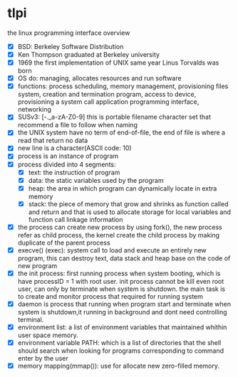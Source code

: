 # tlpi
the linux programming interface overview

- [x] BSD: Berkeley Software Distribution
- [x] Ken Thompson graduated at Berkeley university
- [x] 1969 the first implementation of UNIX same year Linus Torvalds was born
- [x] OS do: managing, allocates resources and run software
- [x] functions: process scheduling, memory management, provisioning files system, creation and termination program, access to device, provisioning a system call application programming interface, networking
- [x] SUSv3: [-._a-zA-Z0-9] this is portable filename character set that recommend a file to follow when naming
- [x] the UNIX system have no term of end-of-file, the end of file is where a read that return no data
- [x] new line is a character(ASCII code: 10)
- [x] process is an instance of program
- [x] process divided into 4 segments: 
     - [x] text: the instruction of program
     - [x] data: the static variables used by the program
     - [x] heap: the area in which program can dynamically locate in extra memory
     - [x] stack: the piece of memory that grow and shrinks as function called and return and that is used to allocate storage for local variables and function call linkage information
 - [x] the process can create new process by using fork(), the new process refer as child process, the kernel create the child process by making duplicate of the parent process
 - [x] execve() (exec): system call to load and execute an entirely new program, this can destroy text, data stack and heap base on the code of new program
 - [x] the init process: first running process when system booting, which is have processID = 1 with root user. init process cannot be kill even root user, can only by terminate when system is shutdown.
 the main task is to create and monitor process that required for running system
 - [x] daemon is process that running when program start and terminate when system is shutdown,it running in background and dont need controlling terminal.
 - [x] environment list: a list of environment variables that maintained whithin user space memory.
 - [x] environment variable PATH: which is a list of directories that the shell should search when looking for programs corresponding to command enter by the user
 - [x] memory mapping(mmap()): use for allocate new zero-filled memory.
